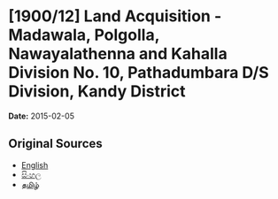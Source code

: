 # [1900/12] Land Acquisition - Madawala, Polgolla, Nawayalathenna and Kahalla Division No. 10, Pathadumbara D/S Division, Kandy District

**Date:** 2015-02-05

## Original Sources

- [English](https://documents.gov.lk/view/extra-gazettes/2015/2/1900-12_E.pdf)
- [සිංහල](https://documents.gov.lk/view/extra-gazettes/2015/2/1900-12_S.pdf)
- [தமிழ்](https://documents.gov.lk/view/extra-gazettes/2015/2/1900-12_T.pdf)
